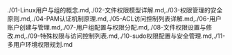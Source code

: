 ./01-Linux用户与组的概念.md,./02-文件权限模型详解.md,./03-权限管理的安全原则.md,./04-PAM认证机制原理.md,./05-ACL访问控制列表详解.md,./06-用户账户创建与管理.md,./07-用户组配置与权限分配.md,./08-文件权限设置与修改.md,./09-特殊权限与访问控制列表.md,./10-sudo权限配置与安全管理.md,./11-多用户环境权限规划.md